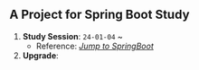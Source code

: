 ## A Project for Spring Boot Study

1. __Study Session__: `24-01-04` ~
    - Reference: _[Jump to SpringBoot](https://wikidocs.net/book/7601)_
2. __Upgrade__: 